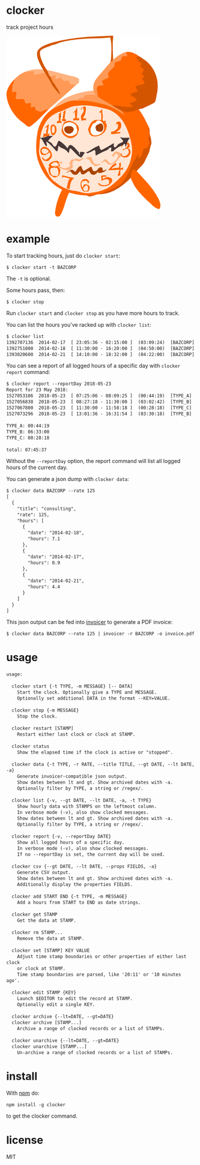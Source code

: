# clocker

track project hours

![clocker](clocker.png)

# example

To start tracking hours, just do `clocker start`:

```
$ clocker start -t BAZCORP
```

The `-t` is optional.

Some hours pass, then:

```
$ clocker stop
```

Run `clocker start` and `clocker stop` as you have more hours to track.

You can list the hours you've racked up with `clocker list`:

```
$ clocker list
1392707136  2014-02-17  [ 23:05:36 - 02:15:00 ]  (03:09:24)  [BAZCORP]
1392751800  2014-02-18  [ 11:30:00 - 16:20:00 ]  (04:50:00)  [BAZCORP]
1393020600  2014-02-21  [ 14:10:00 - 18:32:00 ]  (04:22:00)  [BAZCORP]
```

You can see a report of all logged hours of a specific day with `clocker report` command:

```
$ clocker report --reportDay 2018-05-23
Report for 23 May 2018:
1527053106  2018-05-23  [ 07:25:06 - 08:09:25 ]  (00:44:19)  [TYPE_A]
1527056838  2018-05-23  [ 08:27:18 - 11:30:00 ]  (03:02:42)  [TYPE_B]
1527067800  2018-05-23  [ 11:30:00 - 11:58:18 ]  (00:28:18)  [TYPE_C]
1527073296  2018-05-23  [ 13:01:36 - 16:31:54 ]  (03:30:18)  [TYPE_B]

TYPE_A: 00:44:19
TYPE_B: 06:33:00
TYPE_C: 00:28:18

total: 07:45:37
```

Without the `--reportDay` option, the report command will list all logged hours of the current day.

You can generate a json dump with `clocker data`:

```
$ clocker data BAZCORP --rate 125
[
  {
    "title": "consulting",
    "rate": 125,
    "hours": [
      {
        "date": "2014-02-18",
        "hours": 7.1
      },
      {
        "date": "2014-02-17",
        "hours": 0.9
      },
      {
        "date": "2014-02-21",
        "hours": 4.4
      }
    ]
  }
]
```

This json output can be fed into [invoicer](https://npmjs.org/package/invoicer)
to generate a PDF invoice:

```
$ clocker data BAZCORP --rate 125 | invoicer -r BAZCORP -o invoice.pdf
```

# usage

```
usage:

  clocker start {-t TYPE, -m MESSAGE} [-- DATA]
    Start the clock. Optionally give a TYPE and MESSAGE.
    Optionally set additional DATA in the format --KEY=VALUE.

  clocker stop {-m MESSAGE}
    Stop the clock.

  clocker restart [STAMP]
    Restart either last clock or clock at STAMP.

  clocker status
    Show the elapsed time if the clock is active or "stopped".

  clocker data {-t TYPE, -r RATE, --title TITLE, --gt DATE, --lt DATE, -a}
    Generate invoicer-compatible json output.
    Show dates between lt and gt. Show archived dates with -a.
    Optionally filter by TYPE, a string or /regex/.

  clocker list {-v, --gt DATE, --lt DATE, -a, -t TYPE}
    Show hourly data with STAMPS on the leftmost column.
    In verbose mode (-v), also show clocked messages.
    Show dates between lt and gt. Show archived dates with -a.
    Optionally filter by TYPE, a string or /regex/.

  clocker report {-v, --reportDay DATE}
    Show all logged hours of a specific day.
    In verbose mode (-v), also show clocked messages.
    If no --reportDay is set, the current day will be used.

  clocker csv {--gt DATE, --lt DATE, --props FIELDS, -a}
    Generate CSV output.
    Show dates between lt and gt. Show archived dates with -a.
    Additionally display the properties FIELDS.

  clocker add START END {-t TYPE, -m MESSAGE}
    Add a hours from START to END as date strings.

  clocker get STAMP
    Get the data at STAMP.

  clocker rm STAMP...
    Remove the data at STAMP.

  clocker set [STAMP] KEY VALUE
    Adjust time stamp boundaries or other properties of either last clock
    or clock at STAMP.
    Time stamp boundaries are parsed, like '20:11' or '10 minutes ago'.

  clocker edit STAMP {KEY}
    Launch $EDITOR to edit the record at STAMP.
    Optionally edit a single KEY.

  clocker archive {--lt=DATE, --gt=DATE}
  clocker archive [STAMP...]
    Archive a range of clocked records or a list of STAMPs.
 
  clocker unarchive {--lt=DATE, --gt=DATE}
  clocker unarchive [STAMP...]
    Un-archive a range of clocked records or a list of STAMPs.
```

# install

With [npm](https://npmjs.org) do:

```
npm install -g clocker
```

to get the clocker command.

# license

MIT
